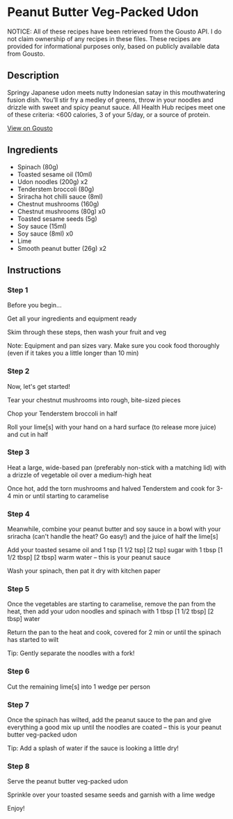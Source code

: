 # Peanut Butter Veg-Packed Udon

NOTICE: All of these recipes have been retrieved from the Gousto API. I do not claim ownership of any recipes in these files. These recipes are provided for informational purposes only, based on publicly available data from Gousto.

## Description

Springy Japanese udon meets nutty Indonesian satay in this mouthwatering fusion dish. You’ll stir fry a medley of greens, throw in your noodles and drizzle with sweet and spicy peanut sauce. All Health Hub recipes meet one of these criteria: <600 calories, 3 of your 5/day, or a source of protein.


[View on Gousto](https://www.gousto.co.uk/recipes/cookbook/peanut-butter-veg-packed-udon)

## Ingredients

- Spinach (80g)
- Toasted sesame oil (10ml)
- Udon noodles (200g) x2
- Tenderstem broccoli (80g)
- Sriracha hot chilli sauce (8ml)
- Chestnut mushrooms (160g)
- Chestnut mushrooms (80g) x0
- Toasted sesame seeds (5g)
- Soy sauce (15ml)
- Soy sauce (8ml) x0
- Lime
- Smooth peanut butter (26g) x2

## Instructions


### Step 1

Before you begin...

Get all your ingredients and equipment ready

Skim through these steps, then wash your fruit and veg

Note: Equipment and pan sizes vary. Make sure you cook food thoroughly (even if it takes you a little longer than 10 min)


### Step 2

Now, let's get started!

Tear your chestnut mushrooms into rough, bite-sized pieces

Chop your Tenderstem broccoli in half

Roll your lime[s] with your hand on a hard surface (to release more juice) and cut in half


### Step 3

Heat a large, wide-based pan (preferably non-stick with a matching lid) with a drizzle of vegetable oil over a medium-high heat

Once hot, add the torn mushrooms and halved Tenderstem and cook for 3-4 min or until starting to caramelise


### Step 4

Meanwhile, combine your peanut butter and soy sauce in a bowl with your sriracha (can't handle the heat? Go easy!) and the juice of half the lime[s]

Add your toasted sesame oil and 1 tsp <span class="text-purple">[1 1/2 tsp]</span> <span class="text-danger">[2 tsp]</span> sugar with 1 tbsp <span class="text-purple">[1 1/2 tbsp]</span> <span class="text-danger">[2 tbsp]</span> warm water – this is your peanut sauce

Wash your spinach, then pat it dry with kitchen paper


### Step 5

Once the vegetables are starting to caramelise, remove the pan from the heat, then add your udon noodles and spinach with 1 tbsp<span class="text-danger"> <span class="text-purple">[1 1/2 tbsp]</span> [2 tbsp]</span> water

Return the pan to the heat and cook, covered for 2 min or until the spinach has started to wilt

Tip: Gently separate the noodles with a fork!


### Step 6

Cut the remaining lime[s] into 1 wedge per person


### Step 7

Once the spinach has wilted, add the peanut sauce to the pan and give everything a good mix up until the noodles are coated – this is your peanut butter veg-packed udon

Tip: Add a splash of water if the sauce is looking a little dry!

### Step 8

Serve the peanut butter veg-packed udon

Sprinkle over your toasted sesame seeds and garnish with a lime wedge

Enjoy!

